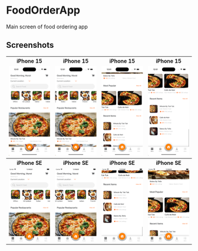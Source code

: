 #  FoodOrderApp

Main screen of food ordering app

## Screenshots
<table>
  <tr>
    <th>iPhone 15</th>
    <th>iPhone 15</th>
    <th>iPhone 15</th>
    <th>iPhone 15</th>
  </tr>
  <tr>
    <td><img src="Images/15-1.png"></td>
    <td><img src="Images/15-2.png"></td>
    <td><img src="Images/15-3.png"></td>
    <td><img src="Images/15-4.png"></td>
  </tr>
  <tr>
    <th>iPhone SE</th>
    <th>iPhone SE</th>
    <th>iPhone SE</th>
    <th>iPhone SE</th>
  </tr>
  <tr>
    <td><img src="Images/SE-1.png"></td>
    <td><img src="Images/SE-2.png"></td>
    <td><img src="Images/SE-3.png"></td>
    <td><img src="Images/SE-4.png"></td>
  </tr>
 </table>
